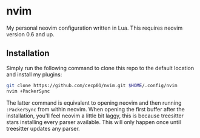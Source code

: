 # nvim

My personal neovim configuration written in Lua. This requires neovim version
0.6 and up.

## Installation

Simply run the following command to clone this repo to the default location
and install my plugins:

```bash
git clone https://github.com/cecp01/nvim.git $HOME/.config/nvim
nvim +PackerSync
```

The latter command is equivalent to opening neovim and then running
`:PackerSync` from within neovim. When opening the first buffer after the installation,
you'll feel neovim a little bit laggy, this is because treesitter stars
installing every parser available. This will only happen once until treesitter
updates any parser.

